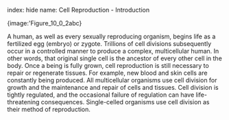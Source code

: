 index: hide
name: Cell Reproduction - Introduction


{image:'Figure_10_0_2abc}
        

A human, as well as every sexually reproducing organism, begins life as a fertilized egg (embryo) or zygote. Trillions of cell divisions subsequently occur in a controlled manner to produce a complex, multicellular human. In other words, that original single cell is the ancestor of every other cell in the body. Once a being is fully grown, cell reproduction is still necessary to repair or regenerate tissues. For example, new blood and skin cells are constantly being produced. All multicellular organisms use cell division for growth and the maintenance and repair of cells and tissues. Cell division is tightly regulated, and the occasional failure of regulation can have life-threatening consequences. Single-celled organisms use cell division as their method of reproduction.
